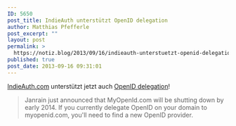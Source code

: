 ```yaml
---
ID: 5650
post_title: IndieAuth unterstützt OpenID delegation
author: Matthias Pfefferle
post_excerpt: ""
layout: post
permalink: >
  https://notiz.blog/2013/09/16/indieauth-unterstuetzt-openid-delegation/
published: true
post_date: 2013-09-16 09:31:01
---
```

<!-- wp:paragraph -->
<p><a href="https://indieauth.com">IndieAuth.com</a> unterstützt jetzt auch <a href="http://aaronparecki.com/articles/2013/09/15/1/indieauth-now-supports-openid-delegation">OpenID delegation</a>!</p>
<!-- /wp:paragraph -->

<!-- wp:quote -->
<blockquote class="wp-block-quote">
	<p>Janrain just announced that MyOpenId.com will be shutting down by early 2014. If you currently delegate OpenID on your domain to myopenid.com, you'll need to find a new OpenID provider.</p>
</blockquote>
<!-- /wp:quote -->